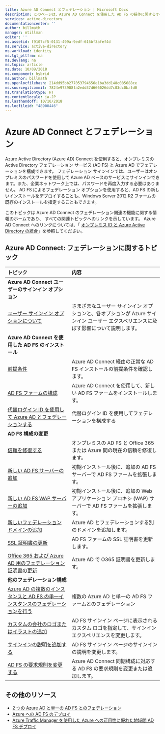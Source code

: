 ```yaml
---
title: Azure AD Connect とフェデレーション | Microsoft Docs
description: このページは、Azure AD Connect を使用した AD FS の操作に関するすべてのドキュメントの中心となる場所です。
services: active-directory
documentationcenter: ''
author: billmath
manager: mtillman
editor: ''
ms.assetid: f9107cf5-0131-499a-9edf-616bf3afef4d
ms.service: active-directory
ms.workload: identity
ms.tgt_pltfrm: na
ms.devlang: na
ms.topic: article
ms.date: 10/09/2018
ms.component: hybrid
ms.author: billmath
ms.openlocfilehash: 214dd95bb277053794656e1ba3dd148c085688ce
ms.sourcegitcommit: 7824e973908fa2edd37d666026dd7c03dc0bafd0
ms.translationtype: HT
ms.contentlocale: ja-JP
ms.lasthandoff: 10/10/2018
ms.locfileid: "48900446"
---
```

# <a name="azure-ad-connect-and-federation"></a>Azure AD Connect とフェデレーション
Azure Active Directory (Azure AD) Connect を使用すると、オンプレミスの Active Directory フェデレーション サービス (AD FS) と Azure AD でフェデレーションを構成できます。 フェデレーション サインインでは、ユーザーはオンプレミスのパスワードを使用して Azure AD ベースのサービスにサインインできます。また、企業ネットワーク上では、パスワードを再度入力する必要はありません。 AD FS によるフェデレーション オプションを使用すると、AD FS の新しいインストールをデプロイすることも、Windows Server 2012 R2 ファームの既存のインストールを指定することもできます。

このトピックは Azure AD Connect のフェデレーション関連の機能に関する情報のホームであり、 すべての関連トピックへのリンクを示しています。 Azure AD Connect へのリンクについては、「 [オンプレミス ID と Azure Active Directory の統合](whatis-hybrid-identity.md)」を参照してください。

## <a name="azure-ad-connect-federation-topics"></a>Azure AD Connect: フェデレーションに関するトピック
| トピック | 内容 |
|:--- |:--- |
| **Azure AD Connect ユーザーのサインイン オプション** | |
| [ユーザー サインイン オプションについて](plan-connect-user-signin.md) |さまざまなユーザー サインイン オプションと、各オプションが Azure サインイン ユーザー エクスペリエンスに及ぼす影響について説明します。 |
| **Azure AD Connect を使用した AD FS のインストール** | |
| [前提条件](how-to-connect-install-custom.md#ad-fs-configuration-pre-requisites) |Azure AD Connect 経由の正常な AD FS インストールの前提条件を確認します。 |
| [AD FS ファームの構成](how-to-connect-install-custom.md#configuring-federation-with-ad-fs) |Azure AD Connect を使用して、新しい AD FS ファームをインストールします。 |
| [代替ログイン ID を使用して Azure AD とフェデレーションする](how-to-connect-fed-management.md#alternateid) | 代替ログイン ID を使用してフェデレーションを構成する  |
| **AD FS 構成の変更** | |
| [信頼を修復する](how-to-connect-fed-management.md#repairthetrust) |オンプレミスの AD FS と Office 365 または Azure 間の現在の信頼を修復します。 |
| [新しい AD FS サーバーの追加](how-to-connect-fed-management.md#addadfsserver) |初期インストール後に、追加の AD FS サーバーで AD FS ファームを拡張します。 |
| [新しい AD FS WAP サーバーの追加](how-to-connect-fed-management.md#addwapserver) |初期インストール後に、追加の Web アプリケーション プロキシ (WAP) サーバーで AD FS ファームを拡張します。 |
| [新しいフェデレーション ドメインの追加](how-to-connect-fed-management.md#addfeddomain) |Azure AD とフェデレーションする別のドメインを追加します。 |
| [SSL 証明書の更新](how-to-connect-fed-ssl-update.md)| AD FS ファームの SSL 証明書を更新します。 |
| [Office 365 および Azure AD 用のフェデレーション証明書の更新](how-to-connect-fed-o365-certs.md)|Azure AD で O365 証明書を更新します。|
| **他のフェデレーション構成** | |
| [Azure AD の複数のインスタンスと AD FS の単一インスタンスのフェデレーションを行う](how-to-connect-fed-single-adfs-multitenant-federation.md) | 複数の Azure AD と単一の AD FS ファームとのフェデレーション| 
| [カスタムの会社のロゴまたはイラストの追加](how-to-connect-fed-management.md#customlogo) |AD FS サインイン ページに表示されるカスタム ロゴを指定して、サインイン エクスペリエンスを変更します。 |
| [サインインの説明を追加する](how-to-connect-fed-management.md#addsignindescription) |AD FS サインイン ページのサインインの説明を変更します。 |
| [AD FS の要求規則を変更する](how-to-connect-fed-management.md#modclaims) |Azure AD Connect 同期構成に対応する AD FS の要求規則を変更または追加します。 |


## <a name="additional-resources"></a>その他のリソース
* [2 つの Azure AD と単一の AD FS とのフェデレーション](how-to-connect-fed-single-adfs-multitenant-federation.md)
* [Azure への AD FS のデプロイ](how-to-connect-fed-azure-adfs.md)
* [Azure Traffic Manager を使用した Azure への可用性に優れた地域間 AD FS デプロイ](../active-directory-adfs-in-azure-with-azure-traffic-manager.md)
